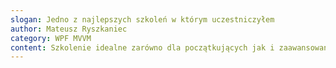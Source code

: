 ```yaml
---
slogan: Jedno z najlepszych szkoleń w którym uczestniczyłem
author: Mateusz Ryszkaniec
category: WPF MVVM
content: Szkolenie idealne zarówno dla początkujących jak i zaawansowanych programistów. Trener wykazywał doskonałe zrozumienie zawartości programu, stosował odpowiednie tempo nauki i jasno objaśniał ćwiczenia.
---
```

